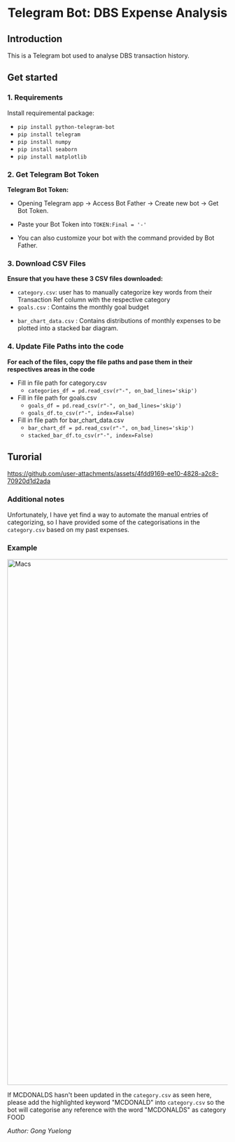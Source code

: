 <p align="center">
 <h1 align="center">Telegram Bot: DBS Expense Analysis</h1>
</p>

## Introduction
This is a Telegram bot used to analyse DBS transaction history. 

## Get started

### 1. Requirements
Install requiremental package:
* `pip install python-telegram-bot`
* `pip install telegram`
* `pip install numpy`
* `pip install seaborn`
* `pip install matplotlib`

### 2. Get Telegram Bot Token
**Telegram Bot Token:**

* <p>Opening Telegram app &#8594; Access Bot Father &#8594; Create new bot &#8594; Get Bot Token.</p>
* Paste your Bot Token into `TOKEN:Final = '-'` 
* <p>You can also customize your bot with the command provided by Bot Father.</p>

### 3. Download CSV Files
**Ensure that you have these 3 CSV files downloaded:**
* `category.csv`: user has to manually categorize key words from their Transaction Ref column with the respective category
* `goals.csv` : Contains the monthly goal budget</p>
* `bar_chart_data.csv` : Contains distributions of monthly expenses to be plotted into a stacked bar diagram.

### 4. Update File Paths into the code
**For each of the files, copy the file paths and pase them in their respectives areas in the code**
* Fill in file path for category.csv
  * `categories_df = pd.read_csv(r"-", on_bad_lines='skip')`
* Fill in file path for goals.csv
  * `goals_df = pd.read_csv(r"-", on_bad_lines='skip')`
  * `goals_df.to_csv(r"-", index=False)`
* Fill in file path for bar_chart_data.csv
  * `bar_chart_df = pd.read_csv(r"-", on_bad_lines='skip')`
  * `stacked_bar_df.to_csv(r"-", index=False)`

## Turorial

https://github.com/user-attachments/assets/4fdd9169-ee10-4828-a2c8-70920d1d2ada



### Additional notes
Unfortunately, I have yet find a way to automate the manual entries of categorizing, so I have provided some of the categorisations in the `category.csv` based on my past expenses.

### Example
<img width="1200" alt="Macs" src="https://github.com/user-attachments/assets/fed6214e-a13c-4f6b-a0f4-d120b5fd514d">

If MCDONALDS hasn't been updated in the `category.csv` as seen here, please add the highlighted keyword "MCDONALD" into `category.csv` so the bot will categorise any reference with the word "MCDONALDS" as category FOOD


*Author: Gong Yuelong*
